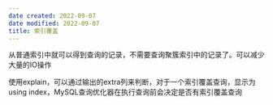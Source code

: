 ```yaml
---
date created: 2022-09-07
date modified: 2022-09-07
title: 索引覆盖
---
```


从普通索引中就可以得到查询的记录，不需要查询聚簇索引中的记录了。可以减少大量的IO操作

使用explain，可以通过输出的extra列来判断，对于一个索引覆盖查询，显示为using index，MySQL查询优化器在执行查询前会决定是否有索引覆盖查询
